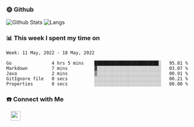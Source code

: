 

<h3> 🌞 Github</h3>

![Github Stats](https://github-readme-stats-beta-lovat.vercel.app/api?username=QiuYukang&count_private=true&show_icons=true&hide=stars)
![Langs](https://github-readme-stats-beta-lovat.vercel.app/api/top-langs/?username=QiuYukang&count_private=true&layout=compact)

<h3> 📊 This week I spent my time on</h3>

<!--START_SECTION:waka-->
```text
Week: 11 May, 2022 - 18 May, 2022

Go               4 hrs 5 mins    ████████████████████████░   95.81 % 
Markdown         7 mins          ▓░░░░░░░░░░░░░░░░░░░░░░░░   03.07 % 
Java             2 mins          ▒░░░░░░░░░░░░░░░░░░░░░░░░   00.91 % 
GitIgnore file   0 secs          ░░░░░░░░░░░░░░░░░░░░░░░░░   00.21 % 
Properties       0 secs          ░░░░░░░░░░░░░░░░░░░░░░░░░   00.00 % 
```
<!--END_SECTION:waka-->

<!--
<h3>🛠 Tech Stack</h3>

- 💻 &nbsp; Java | C | Matlab | C++ | Python
- 🌐 &nbsp; HTML | CSS | JavaScript | Bootstrap
- 🛢  &nbsp; MySQL | Redis
- 🔧 &nbsp; NS-3 | Git | Markdown
-->

<h3> ☎️ Connect with Me </h3>
&nbsp;&nbsp;
<a href="mailto:b612n@qq.com">
  <img href="mailto:b612n@qq.com" align="center" width="26px" src="https://github.com/TheDudeThatCode/TheDudeThatCode/blob/master/Assets/Gmail.svg" />
</a>

